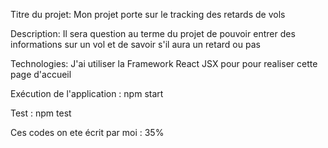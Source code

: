 Titre du projet: Mon projet porte sur le tracking des retards de vols

Description: Il sera question au terme du projet de pouvoir entrer des informations sur un vol et de savoir s'il aura un retard ou pas

Technologies: J'ai utiliser la Framework React JSX pour pour realiser cette page d'accueil

Exécution de l'application : npm start

Test : npm test

Ces codes on ete écrit par moi : 35%
